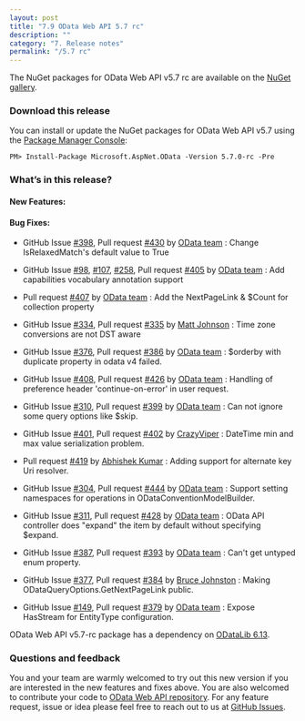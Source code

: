 ```yaml
---
layout: post
title: "7.9 OData Web API 5.7 rc"
description: ""
category: "7. Release notes"
permalink: "/5.7 rc"
---
```


The NuGet packages for OData Web API v5.7 rc are available on the [NuGet gallery](https://www.nuget.org/).

### Download this release

You can install or update the NuGet packages for OData Web API v5.7 using the [Package Manager Console](http://docs.nuget.org/docs/start-here/using-the-package-manager-console):

```
PM> Install-Package Microsoft.AspNet.OData -Version 5.7.0-rc -Pre
```

### What’s in this release?

#### New Features:

#### Bug Fixes:

* GitHub Issue [#398](https://github.com/OData/WebApi/issues/398), Pull request [#430](https://github.com/OData/WebApi/pull/430) by [OData team](https://github.com/OData) : Change IsRelaxedMatch's default value to True

* GitHub Issue [#98](https://github.com/OData/WebApi/issues/98), [#107](https://github.com/OData/WebApi/issues/107), [#258](https://github.com/OData/WebApi/issues/398), Pull request [#405](https://github.com/OData/WebApi/pull/405) by [OData team](https://github.com/OData) : Add capabilities vocabulary annotation support

* Pull request [#407](https://github.com/OData/WebApi/pull/407) by [OData team](https://github.com/OData) : Add the NextPageLink & $Count for collection property

* GitHub Issue [#334](https://github.com/OData/WebApi/issues/334), Pull request [#335](https://github.com/OData/WebApi/pull/335) by [Matt Johnson](https://github.com/mj1856) : Time zone conversions are not DST aware

* GitHub Issue [#376](https://github.com/OData/WebApi/issues/376), Pull request [#386](https://github.com/OData/WebApi/pull/386) by [OData team](https://github.com/OData) : $orderby with duplicate property in odata v4 failed.

* GitHub Issue [#408](https://github.com/OData/WebApi/issues/408), Pull request [#426](https://github.com/OData/WebApi/pull/426) by [OData team](https://github.com/OData) : Handling of preference header 'continue-on-error' in user request.
 
* GitHub Issue [#310](https://github.com/OData/WebApi/issues/310), Pull request [#399](https://github.com/OData/WebApi/pull/399) by [OData team](https://github.com/OData) : Can not ignore some query options like $skip.

* GitHub Issue [#401](https://github.com/OData/WebApi/issues/401), Pull request [#402](https://github.com/OData/WebApi/pull/402) by [CrazyViper](https://github.com/CrazyViper) : DateTime min and max value serialization problem.

* Pull request [#419](https://github.com/OData/WebApi/pull/419) by [Abhishek Kumar](https://github.com/abkmr) : Adding support for alternate key Uri resolver.

* GitHub Issue [#304](https://github.com/OData/WebApi/issues/304), Pull request [#444](https://github.com/OData/WebApi/pull/444) by [OData team](https://github.com/OData) : Support setting namespaces for operations in ODataConventionModelBuilder.

* GitHub Issue [#311](https://github.com/OData/WebApi/issues/311), Pull request [#428](https://github.com/OData/WebApi/pull/428) by [OData team](https://github.com/OData) : OData API controller does "expand" the item by default without specifying $expand.

* GitHub Issue [#387](https://github.com/OData/WebApi/issues/387), Pull request [#393](https://github.com/OData/WebApi/pull/393) by [OData team](https://github.com/OData) : Can't get untyped enum property.

* GitHub Issue [#377](https://github.com/OData/WebApi/issues/377), Pull request [#384](https://github.com/OData/WebApi/pull/384) by [Bruce Johnston](https://github.com/brjohnstmsft) : Making ODataQueryOptions.GetNextPageLink public.

* GitHub Issue [#149](https://github.com/OData/WebApi/issues/149), Pull request [#379](https://github.com/OData/WebApi/pull/379) by [OData team](https://github.com/OData) : Expose HasStream for EntityType configuration.

OData Web API v5.7-rc package has a dependency on [ODataLib 6.13](https://www.nuget.org/packages/Microsoft.OData.Core/6.13.0).

### Questions and feedback

You and your team are warmly welcomed to try out this new version if you are interested in the new features and fixes above. You are also welcomed to contribute your code to [OData Web API repository](https://github.com/OData/WebApi). For any feature request, issue or idea please feel free to reach out to us at 
[GitHub Issues](https://github.com/OData/WebApi/issues). 
